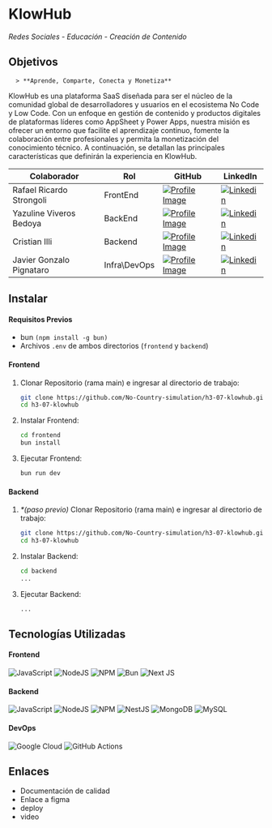 # KlowHub
_Redes Sociales - Educación - Creación de Contenido_

## Objetivos
      > **Aprende, Comparte, Conecta y Monetiza**
KlowHub es una plataforma SaaS diseñada para ser el núcleo de la comunidad global de desarrolladores y usuarios en el ecosistema No Code y Low Code. Con un enfoque en gestión de contenido y productos digitales de plataformas líderes como AppSheet y Power Apps, nuestra misión es ofrecer un entorno que facilite el aprendizaje continuo, fomente la colaboración entre profesionales y permita la monetización del conocimiento técnico. A continuación, se detallan las principales características que definirán la experiencia en KlowHub.

|Colaborador                |Rol                            |GitHub                        | LinkedIn |
|---------------------------|-------------------------------|--------------|---------------|
|Rafael Ricardo Strongoli|FrontEnd|[![Profile Image](https://avatars.githubusercontent.com/u/44025206?v=4)](https://github.com/rafaric) | [![Linkedin](https://img.shields.io/badge/linkedin-%230077B5.svg?style=for-the-badge&logo=linkedin&logoColor=white)](https://www.linkedin.com/in/rafael-strongoli/)|
|Yazuline Viveros Bedoya|BackEnd| [![Profile Image](https://avatars.githubusercontent.com/u/44025206?v=4)](https://github.com/Yazuline) | [![Linkedin](https://img.shields.io/badge/linkedin-%230077B5.svg?style=for-the-badge&logo=linkedin&logoColor=white)](https://www.linkedin.com/in/rafael-strongoli/)|
|Cristian Illi|Backend| [![Profile Image](https://avatars.githubusercontent.com/u/86857081?v=4)](https://github.com/illiCristian)  | [![Linkedin](https://img.shields.io/badge/linkedin-%230077B5.svg?style=for-the-badge&logo=linkedin&logoColor=white)](https://www.linkedin.com/in/cristian-illi/)|
|Javier Gonzalo Pignataro| Infra\DevOps| [![Profile Image](https://avatars.githubusercontent.com/u/120593554?v=4)](https://github.com/javier-pignataro) | [![Linkedin](https://img.shields.io/badge/linkedin-%230077B5.svg?style=for-the-badge&logo=linkedin&logoColor=white)](https://www.linkedin.com/in/javier-gonzalo-pignataro-8689971a0/)|

## Instalar
#### Requisitos Previos
- bun `(npm install -g bun)`
- Archivos `.env` de ambos directorios (`frontend` y `backend`)

#### Frontend
1. Clonar Repositorio (rama main) e ingresar al directorio de trabajo:
	``` bash
	git clone https://github.com/No-Country-simulation/h3-07-klowhub.git
	cd h3-07-klowhub
	```
2. Instalar Frontend:
	```bash
	cd frontend
	bun install
	```
3. Ejecutar Frontend:
	```bash
	bun run dev
	```
#### Backend
1. _*(paso previo)_ Clonar Repositorio (rama main) e ingresar al directorio de trabajo:
	``` bash
	git clone https://github.com/No-Country-simulation/h3-07-klowhub.git
	cd h3-07-klowhub
	```
2. Instalar Backend:
	```bash
	cd backend
	...
	```
3. Ejecutar Backend:
	```bash
	...
	```

## Tecnologías Utilizadas
#### Frontend
![JavaScript](https://img.shields.io/badge/javascript-%23323330.svg?style=for-the-badge&logo=javascript&logoColor=%23F7DF1E) ![NodeJS](https://img.shields.io/badge/node.js-6DA55F?style=for-the-badge&logo=node.js&logoColor=white) ![NPM](https://img.shields.io/badge/NPM-%23CB3837.svg?style=for-the-badge&logo=npm&logoColor=white) ![Bun](https://img.shields.io/badge/Bun-%23000000.svg?style=for-the-badge&logo=bun&logoColor=white) ![Next JS](https://img.shields.io/badge/Next-black?style=for-the-badge&logo=next.js&logoColor=white) 
#### Backend
![JavaScript](https://img.shields.io/badge/javascript-%23323330.svg?style=for-the-badge&logo=javascript&logoColor=%23F7DF1E) ![NodeJS](https://img.shields.io/badge/node.js-6DA55F?style=for-the-badge&logo=node.js&logoColor=white) ![NPM](https://img.shields.io/badge/NPM-%23CB3837.svg?style=for-the-badge&logo=npm&logoColor=white) ![NestJS](https://img.shields.io/badge/nestjs-%23E0234E.svg?style=for-the-badge&logo=nestjs&logoColor=white) ![MongoDB](https://img.shields.io/badge/MongoDB-%234ea94b.svg?style=for-the-badge&logo=mongodb&logoColor=white) ![MySQL](https://img.shields.io/badge/mysql-4479A1.svg?style=for-the-badge&logo=mysql&logoColor=white)
#### DevOps
![Google Cloud](https://img.shields.io/badge/GoogleCloud-%234285F4.svg?style=for-the-badge&logo=google-cloud&logoColor=white) ![GitHub Actions](https://img.shields.io/badge/github%20actions-%232671E5.svg?style=for-the-badge&logo=githubactions&logoColor=white)

## Enlaces
- Documentación de calidad
- Enlace a figma 
- deploy 
- video
